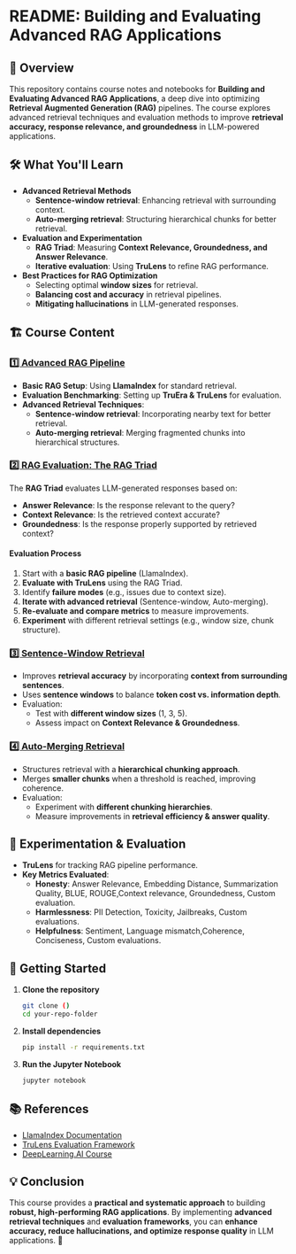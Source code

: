 # README: Building and Evaluating Advanced RAG Applications  

## 📌 Overview  
This repository contains course notes and notebooks for **Building and Evaluating Advanced RAG Applications**, a deep dive into optimizing **Retrieval Augmented Generation (RAG)** pipelines. The course explores advanced retrieval techniques and evaluation methods to improve **retrieval accuracy, response relevance, and groundedness** in LLM-powered applications.  

## 🛠 What You'll Learn  
- **Advanced Retrieval Methods**  
  - **Sentence-window retrieval**: Enhancing retrieval with surrounding context.  
  - **Auto-merging retrieval**: Structuring hierarchical chunks for better retrieval.  
- **Evaluation and Experimentation**  
  - **RAG Triad**: Measuring **Context Relevance, Groundedness, and Answer Relevance**.  
  - **Iterative evaluation**: Using **TruLens** to refine RAG performance.  
- **Best Practices for RAG Optimization**  
  - Selecting optimal **window sizes** for retrieval.  
  - **Balancing cost and accuracy** in retrieval pipelines.  
  - **Mitigating hallucinations** in LLM-generated responses.  


## 🏗 Course Content  

### [**1️⃣ Advanced RAG Pipeline**]()  
- **Basic RAG Setup**: Using **LlamaIndex** for standard retrieval.  
- **Evaluation Benchmarking**: Setting up **TruEra & TruLens** for evaluation.  
- **Advanced Retrieval Techniques**:  
  - **Sentence-window retrieval**: Incorporating nearby text for better retrieval.  
  - **Auto-merging retrieval**: Merging fragmented chunks into hierarchical structures.  

### [**2️⃣ RAG Evaluation: The RAG Triad**]()  
The **RAG Triad** evaluates LLM-generated responses based on:  
- **Answer Relevance**: Is the response relevant to the query?  
- **Context Relevance**: Is the retrieved context accurate?  
- **Groundedness**: Is the response properly supported by retrieved context?  

#### **Evaluation Process**  
1. Start with a **basic RAG pipeline** (LlamaIndex).  
2. **Evaluate with TruLens** using the RAG Triad.  
3. Identify **failure modes** (e.g., issues due to context size).  
4. **Iterate with advanced retrieval** (Sentence-window, Auto-merging).  
5. **Re-evaluate and compare metrics** to measure improvements.  
6. **Experiment** with different retrieval settings (e.g., window size, chunk structure).  

### [**3️⃣ Sentence-Window Retrieval**]()  
- Improves **retrieval accuracy** by incorporating **context from surrounding sentences**.  
- Uses **sentence windows** to balance **token cost vs. information depth**.  
- Evaluation:  
  - Test with **different window sizes** (1, 3, 5).  
  - Assess impact on **Context Relevance & Groundedness**.  

### [**4️⃣ Auto-Merging Retrieval**]()  
- Structures retrieval with a **hierarchical chunking approach**.  
- Merges **smaller chunks** when a threshold is reached, improving coherence.  
- Evaluation:  
  - Experiment with **different chunking hierarchies**.  
  - Measure improvements in **retrieval efficiency & answer quality**.  


## 🔬 Experimentation & Evaluation  
- **TruLens** for tracking RAG pipeline performance.  
- **Key Metrics Evaluated**:  
  - **Honesty**: Answer Relevance, Embedding Distance, Summarization Quality, BLUE, ROUGE,Context relevance, Groundedness, Custom evaluation.  
  - **Harmlessness**: PII Detection, Toxicity, Jailbreaks, Custom evaluations.  
  - **Helpfulness**: Sentiment, Language mismatch,Coherence, Conciseness, Custom evaluations.  


## 🚀 Getting Started  
1. **Clone the repository**  
   ```bash
   git clone ()
   cd your-repo-folder
   ```
2. **Install dependencies**  
   ```bash
   pip install -r requirements.txt
   ```
3. **Run the Jupyter Notebook**  
   ```bash
   jupyter notebook
   ```


## 📚 References  
- [LlamaIndex Documentation](https://docs.llamaindex.ai/en/stable/)  
- [TruLens Evaluation Framework](https://www.trulens.org/getting_started/) 
- [DeepLearning.AI Course](https://www.deeplearning.ai/short-courses/building-evaluating-advanced-rag/)  


## 💡 Conclusion  
This course provides a **practical and systematic approach** to building **robust, high-performing RAG applications**. By implementing **advanced retrieval techniques** and **evaluation frameworks**, you can **enhance accuracy, reduce hallucinations, and optimize response quality** in LLM applications. 🚀  
